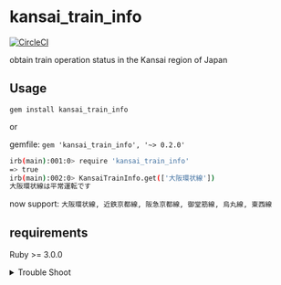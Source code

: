 # kansai_train_info

[![CircleCI](https://dl.circleci.com/status-badge/img/gh/o8n/kansai_train_info/tree/master.svg?style=svg)](https://dl.circleci.com/status-badge/redirect/gh/o8n/kansai_train_info/tree/master)

obtain train operation status in the Kansai region of Japan

## Usage


`gem install kansai_train_info`

or

gemfile: `gem 'kansai_train_info', '~> 0.2.0'`


``` sh
irb(main):001:0> require 'kansai_train_info'
=> true
irb(main):002:0> KansaiTrainInfo.get(['大阪環状線'])
大阪環状線は平常運転です
```

now support: `大阪環状線, 近鉄京都線, 阪急京都線, 御堂筋線, 烏丸線, 東西線`

## requirements

Ruby >= 3.0.0


<details><summary>Trouble Shoot</summary>

### can't read gem

```sh
irb(main):001:0> require 'kansai_train_info'
Traceback (most recent call last):
        6: from /Users/name/.rbenv/versions/2.7.1/bin/irb:23:in `<main>'
        5: from /Users/name/.rbenv/versions/2.7.1/bin/irb:23:in `load'
        4: from /Users/name/.rbenv/versions/2.7.1/lib/ruby/gems/2.7.0/gems/irb-1.2.3/exe/irb:11:in `<top (required)>'
        3: from (irb):1
        2: from /Users/name/.rbenv/versions/2.7.1/lib/ruby/2.7.0/rubygems/core_ext/kernel_require.rb:92:in `require'
        1: from /Users/name/.rbenv/versions/2.7.1/lib/ruby/2.7.0/rubygems/core_ext/kernel_require.rb:92:in `require'
LoadError (cannot load such file -- KansaiTrainInfo)
```

then excute

```txt
irb(main):002:0> $:
irb(main):003:0> $: << 'lib'
irb(main):012:0> require 'KansaiTrainInfo'
=> true
```

</details>
